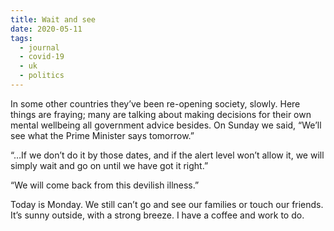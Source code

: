 ```yaml
---
title: Wait and see
date: 2020-05-11
tags:
  - journal
  - covid-19
  - uk
  - politics
---
```


In some other countries they’ve been re-opening society, slowly. Here things are fraying; many are talking about making decisions for their own mental wellbeing all government advice besides. On Sunday we said, “We’ll see what the Prime Minister says tomorrow.”

“…If we don’t do it by those dates, and if the alert level won’t allow it, we will simply wait and go on until we have got it right.”

“We will come back from this devilish illness.”

Today is Monday. We still can’t go and see our families or touch our friends. It’s sunny outside, with a strong breeze. I have a coffee and work to do.
